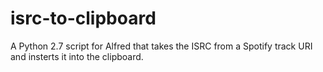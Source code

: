 # isrc-to-clipboard
A Python 2.7 script for Alfred that takes the ISRC from a Spotify track URI and insterts it into the clipboard.
